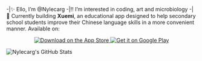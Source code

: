 -|✨ Ello, I’m @Nylecarg
-|‼️ I’m interested in coding, art and microbiology
-|🌱 Currently building **Xuemi**, an educational app designed to help secondary school students improve their Chinese language skills in a more convenient manner. Available on:

<p align="center">
  <a href="https://apps.apple.com/sg/app/xuemi/id6608983220">
    <img src="https://img.shields.io/badge/Download%20on%20the-App%20Store-black?style=for-the-badge&logo=apple" alt="Download on the App Store">
  </a>
  <a href="https://play.google.com/store/apps/details?id=org.sstinc.xuemi">
    <img src="https://img.shields.io/badge/Get%20it%20on-Google%20Play-green?style=for-the-badge&logo=google-play" alt="Get it on Google Play">
  </a>
</p>

![Nylecarg's GitHub Stats](https://github-readme-stats.vercel.app/api?username=Nylecarg&show_icons=true&theme=tokyonight)

